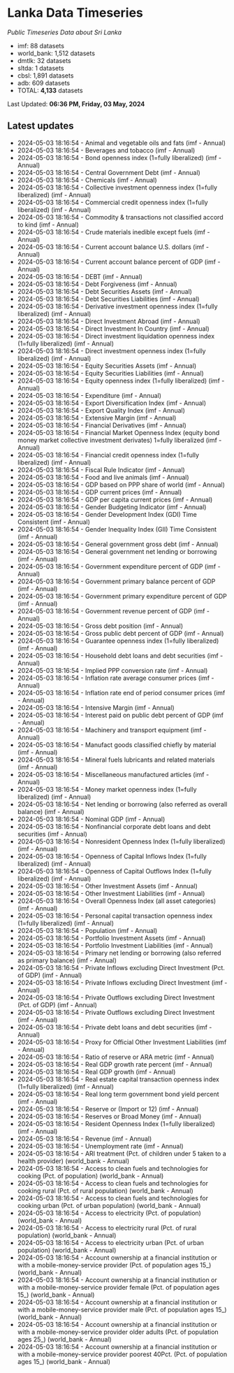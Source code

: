 # Lanka Data Timeseries
*Public Timeseries Data about Sri Lanka*

* imf: 88 datasets
* world_bank: 1,512 datasets
* dmtlk: 32 datasets
* sltda: 1 datasets
* cbsl: 1,891 datasets
* adb: 609 datasets
* TOTAL: **4,133** datasets

Last Updated: **06:36 PM, Friday, 03 May, 2024**

## Latest updates

* 2024-05-03 18:16:54 - Animal and vegetable oils and fats (imf - Annual)
* 2024-05-03 18:16:54 - Beverages and tobacco (imf - Annual)
* 2024-05-03 18:16:54 - Bond openness index (1=fully liberalized) (imf - Annual)
* 2024-05-03 18:16:54 - Central Government Debt (imf - Annual)
* 2024-05-03 18:16:54 - Chemicals (imf - Annual)
* 2024-05-03 18:16:54 - Collective investment openness index (1=fully liberalized) (imf - Annual)
* 2024-05-03 18:16:54 - Commercial credit openness index (1=fully liberalized) (imf - Annual)
* 2024-05-03 18:16:54 - Commodity & transactions not classified accord to kind (imf - Annual)
* 2024-05-03 18:16:54 - Crude materials inedible except fuels (imf - Annual)
* 2024-05-03 18:16:54 - Current account balance U.S. dollars (imf - Annual)
* 2024-05-03 18:16:54 - Current account balance percent of GDP (imf - Annual)
* 2024-05-03 18:16:54 - DEBT (imf - Annual)
* 2024-05-03 18:16:54 - Debt Forgiveness (imf - Annual)
* 2024-05-03 18:16:54 - Debt Securities Assets (imf - Annual)
* 2024-05-03 18:16:54 - Debt Securities Liabilities (imf - Annual)
* 2024-05-03 18:16:54 - Derivative investment openness index (1=fully liberalized) (imf - Annual)
* 2024-05-03 18:16:54 - Direct Investment Abroad (imf - Annual)
* 2024-05-03 18:16:54 - Direct Investment In Country (imf - Annual)
* 2024-05-03 18:16:54 - Direct investment liquidation openness index (1=fully liberalized) (imf - Annual)
* 2024-05-03 18:16:54 - Direct investment openness index (1=fully liberalized) (imf - Annual)
* 2024-05-03 18:16:54 - Equity Securities Assets (imf - Annual)
* 2024-05-03 18:16:54 - Equity Securities Liabilities (imf - Annual)
* 2024-05-03 18:16:54 - Equity openness index (1=fully liberalized) (imf - Annual)
* 2024-05-03 18:16:54 - Expenditure (imf - Annual)
* 2024-05-03 18:16:54 - Export Diversification Index (imf - Annual)
* 2024-05-03 18:16:54 - Export Quality Index (imf - Annual)
* 2024-05-03 18:16:54 - Extensive Margin (imf - Annual)
* 2024-05-03 18:16:54 - Financial Derivatives (imf - Annual)
* 2024-05-03 18:16:54 - Financial Market Openness Index (equity bond money market collective investment derivates) 1=fully liberalized (imf - Annual)
* 2024-05-03 18:16:54 - Financial credit openness index (1=fully liberalized) (imf - Annual)
* 2024-05-03 18:16:54 - Fiscal Rule Indicator (imf - Annual)
* 2024-05-03 18:16:54 - Food and live animals (imf - Annual)
* 2024-05-03 18:16:54 - GDP based on PPP share of world (imf - Annual)
* 2024-05-03 18:16:54 - GDP current prices (imf - Annual)
* 2024-05-03 18:16:54 - GDP per capita current prices (imf - Annual)
* 2024-05-03 18:16:54 - Gender Budgeting Indicator (imf - Annual)
* 2024-05-03 18:16:54 - Gender Development Index (GDI) Time Consistent (imf - Annual)
* 2024-05-03 18:16:54 - Gender Inequality Index (GII) Time Consistent (imf - Annual)
* 2024-05-03 18:16:54 - General government gross debt (imf - Annual)
* 2024-05-03 18:16:54 - General government net lending or borrowing (imf - Annual)
* 2024-05-03 18:16:54 - Government expenditure percent of GDP (imf - Annual)
* 2024-05-03 18:16:54 - Government primary balance percent of GDP (imf - Annual)
* 2024-05-03 18:16:54 - Government primary expenditure percent of GDP (imf - Annual)
* 2024-05-03 18:16:54 - Government revenue percent of GDP (imf - Annual)
* 2024-05-03 18:16:54 - Gross debt position (imf - Annual)
* 2024-05-03 18:16:54 - Gross public debt percent of GDP (imf - Annual)
* 2024-05-03 18:16:54 - Guarantee openness index (1=fully liberalized) (imf - Annual)
* 2024-05-03 18:16:54 - Household debt loans and debt securities (imf - Annual)
* 2024-05-03 18:16:54 - Implied PPP conversion rate (imf - Annual)
* 2024-05-03 18:16:54 - Inflation rate average consumer prices (imf - Annual)
* 2024-05-03 18:16:54 - Inflation rate end of period consumer prices (imf - Annual)
* 2024-05-03 18:16:54 - Intensive Margin (imf - Annual)
* 2024-05-03 18:16:54 - Interest paid on public debt percent of GDP (imf - Annual)
* 2024-05-03 18:16:54 - Machinery and transport equipment (imf - Annual)
* 2024-05-03 18:16:54 - Manufact goods classified chiefly by material (imf - Annual)
* 2024-05-03 18:16:54 - Mineral fuels lubricants and related materials (imf - Annual)
* 2024-05-03 18:16:54 - Miscellaneous manufactured articles (imf - Annual)
* 2024-05-03 18:16:54 - Money market openness index (1=fully liberalized) (imf - Annual)
* 2024-05-03 18:16:54 - Net lending or borrowing (also referred as overall balance) (imf - Annual)
* 2024-05-03 18:16:54 - Nominal GDP (imf - Annual)
* 2024-05-03 18:16:54 - Nonfinancial corporate debt loans and debt securities (imf - Annual)
* 2024-05-03 18:16:54 - Nonresident Openness Index (1=fully liberalized) (imf - Annual)
* 2024-05-03 18:16:54 - Openness of Capital Inflows Index (1=fully liberalized) (imf - Annual)
* 2024-05-03 18:16:54 - Openness of Capital Outflows Index (1=fully liberalized) (imf - Annual)
* 2024-05-03 18:16:54 - Other Investment Assets (imf - Annual)
* 2024-05-03 18:16:54 - Other Investment Liabilities (imf - Annual)
* 2024-05-03 18:16:54 - Overall Openness Index (all asset categories) (imf - Annual)
* 2024-05-03 18:16:54 - Personal capital transaction openness index (1=fully liberalized) (imf - Annual)
* 2024-05-03 18:16:54 - Population (imf - Annual)
* 2024-05-03 18:16:54 - Portfolio Investment Assets (imf - Annual)
* 2024-05-03 18:16:54 - Portfolio Investment Liabilities (imf - Annual)
* 2024-05-03 18:16:54 - Primary net lending or borrowing (also referred as primary balance) (imf - Annual)
* 2024-05-03 18:16:54 - Private Inflows excluding Direct Investment (Pct. of GDP) (imf - Annual)
* 2024-05-03 18:16:54 - Private Inflows excluding Direct Investment (imf - Annual)
* 2024-05-03 18:16:54 - Private Outflows excluding Direct Investment (Pct. of GDP) (imf - Annual)
* 2024-05-03 18:16:54 - Private Outflows excluding Direct Investment (imf - Annual)
* 2024-05-03 18:16:54 - Private debt loans and debt securities (imf - Annual)
* 2024-05-03 18:16:54 - Proxy for Official Other Investment Liabilities (imf - Annual)
* 2024-05-03 18:16:54 - Ratio of reserve or ARA metric (imf - Annual)
* 2024-05-03 18:16:54 - Real GDP growth rate percent (imf - Annual)
* 2024-05-03 18:16:54 - Real GDP growth (imf - Annual)
* 2024-05-03 18:16:54 - Real estate capital transaction openness index (1=fully liberalized) (imf - Annual)
* 2024-05-03 18:16:54 - Real long term government bond yield percent (imf - Annual)
* 2024-05-03 18:16:54 - Reserve or (Import or 12) (imf - Annual)
* 2024-05-03 18:16:54 - Reserves or Broad Money (imf - Annual)
* 2024-05-03 18:16:54 - Resident Openness Index (1=fully liberalized) (imf - Annual)
* 2024-05-03 18:16:54 - Revenue (imf - Annual)
* 2024-05-03 18:16:54 - Unemployment rate (imf - Annual)
* 2024-05-03 18:16:54 - ARI treatment (Pct. of children under 5 taken to a health provider) (world_bank - Annual)
* 2024-05-03 18:16:54 - Access to clean fuels and technologies for cooking (Pct. of population) (world_bank - Annual)
* 2024-05-03 18:16:54 - Access to clean fuels and technologies for cooking rural (Pct. of rural population) (world_bank - Annual)
* 2024-05-03 18:16:54 - Access to clean fuels and technologies for cooking urban (Pct. of urban population) (world_bank - Annual)
* 2024-05-03 18:16:54 - Access to electricity (Pct. of population) (world_bank - Annual)
* 2024-05-03 18:16:54 - Access to electricity rural (Pct. of rural population) (world_bank - Annual)
* 2024-05-03 18:16:54 - Access to electricity urban (Pct. of urban population) (world_bank - Annual)
* 2024-05-03 18:16:54 - Account ownership at a financial institution or with a mobile-money-service provider (Pct. of population ages 15_) (world_bank - Annual)
* 2024-05-03 18:16:54 - Account ownership at a financial institution or with a mobile-money-service provider female (Pct. of population ages 15_) (world_bank - Annual)
* 2024-05-03 18:16:54 - Account ownership at a financial institution or with a mobile-money-service provider male (Pct. of population ages 15_) (world_bank - Annual)
* 2024-05-03 18:16:54 - Account ownership at a financial institution or with a mobile-money-service provider older adults (Pct. of population ages 25_) (world_bank - Annual)
* 2024-05-03 18:16:54 - Account ownership at a financial institution or with a mobile-money-service provider poorest 40Pct. (Pct. of population ages 15_) (world_bank - Annual)